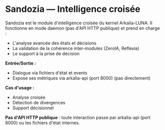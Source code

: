 # Sandozia — Intelligence croisée

Sandozia est le module d'intelligence croisée du kernel Arkalia-LUNA. Il fonctionne en mode daemon (pas d'API HTTP publique) et prend en charge :

- L'analyse avancée des états et décisions
- La validation de la cohérence inter-modules (ZeroIA, Reflexia)
- Le support à la prise de décision

**Entrée/Sortie :**
- Dialogue via fichiers d'état et events
- Expose ses métriques via arkalia-api (port 8000) (pas directement)

**Cas d'usage :**
- Analyse croisée
- Détection de divergences
- Support décisionnel

**Pas d'API HTTP publique** : toute interaction passe par arkalia-api (port 8000) ou les fichiers d'état internes.
